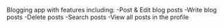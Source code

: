 Blogging app with features including:
-Post & Edit blog posts
-Write blog posts
-Delete posts
-Search posts
-View all posts in the profile
